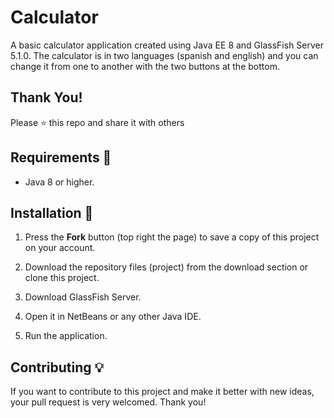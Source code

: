 # Calculator
A basic calculator application created using Java EE 8 and GlassFish Server 5.1.0. 
The calculator is in two languages (spanish and english) and you can change it from one to another with the two buttons at the bottom.

## Thank You!
Please ⭐️ this repo and share it with others

## Requirements 🔧
* Java 8 or higher.

## Installation 🔌
1. Press the **Fork** button (top right the page) to save a copy of this project on your account.

2. Download the repository files (project) from the download section or clone this project.

3. Download GlassFish Server.

4. Open it in NetBeans or any other Java IDE.

5. Run the application.

## Contributing 💡
If you want to contribute to this project and make it better with new ideas, your pull request is very welcomed.
Thank you!
